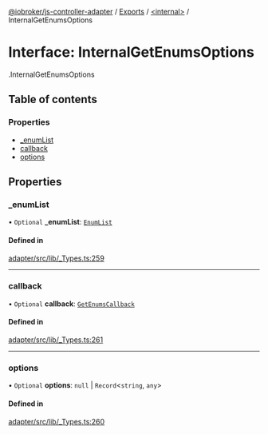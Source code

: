 [@iobroker/js-controller-adapter](../README.md) / [Exports](../modules.md) / [<internal\>](../modules/internal_.md) / InternalGetEnumsOptions

# Interface: InternalGetEnumsOptions

[<internal>](../modules/internal_.md).InternalGetEnumsOptions

## Table of contents

### Properties

- [\_enumList](internal_.InternalGetEnumsOptions.md#_enumlist)
- [callback](internal_.InternalGetEnumsOptions.md#callback)
- [options](internal_.InternalGetEnumsOptions.md#options)

## Properties

### \_enumList

• `Optional` **\_enumList**: [`EnumList`](../modules/internal_.md#enumlist)

#### Defined in

[adapter/src/lib/_Types.ts:259](https://github.com/ioBroker/ioBroker.js-controller/blob/33bf0c0e/packages/adapter/src/lib/_Types.ts#L259)

___

### callback

• `Optional` **callback**: [`GetEnumsCallback`](../modules/internal_.md#getenumscallback)

#### Defined in

[adapter/src/lib/_Types.ts:261](https://github.com/ioBroker/ioBroker.js-controller/blob/33bf0c0e/packages/adapter/src/lib/_Types.ts#L261)

___

### options

• `Optional` **options**: ``null`` \| `Record`<`string`, `any`\>

#### Defined in

[adapter/src/lib/_Types.ts:260](https://github.com/ioBroker/ioBroker.js-controller/blob/33bf0c0e/packages/adapter/src/lib/_Types.ts#L260)

